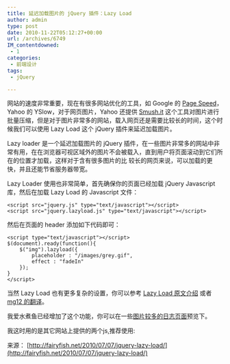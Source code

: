 ```yaml
---
title: 延迟加载图片的 jQuery 插件：Lazy Load
author: admin
type: post
date: 2010-11-22T05:12:27+00:00
url: /archives/6749
IM_contentdowned:
 - 1
categories:
 - 前端设计
tags:
 - jQuery

---
```

网站的速度非常重要，现在有很多网站优化的工具，如 Google 的 [Page Speed][1]，Yahoo 的 YSlow，对于网页图片，Yahoo 还提供 [Smush.it][2] 这个工具对图片进行批量压缩，但是对于图片非常多的网站，载入网页还是需要比较长的时间，这个时候我们可以使用 Lazy Load 这个 jQuery 插件来延迟加载图片。

Lazy loader 是一个延迟加载图片的 jQuery 插件，在一些图片非常多的网站中非常有用，在在浏览器可视区域外的图片不会被载入，直到用户将页面滚动到它们所在的位置才加载，这样对于含有很多图片的比 较长的网页来说，可以加载的更快，并且还能节省服务器带宽。

Lazy Loader 使用也非常简单，首先确保你的页面已经加载 jQuery Javascript 库，然后在加载 Lazy Load 的 Javascript 文件：

>

```
<script src="jquery.js" type="text/javascript"></script>
<script src="jquery.lazyload.js" type="text/javascript"></script>
```

然后在页面的 header 添加如下代码即可：

>

```
<script type="text/javascript"></script>
$(document).ready(function(){
    $("img").lazyload({
        placeholder : "/images/grey.gif",
        effect : "fadeIn"
    });
}
</script>
```

当然 Lazy Load 也有更多复杂的设置，你可以参考 [Lazy Load 原文介绍](http://www.appelsiini.net/projects/lazyload) 或者 [mg12 的翻译](http://www.neoease.com/lazy-load-jquery-plugin-delay-load-image/)。

我爱水煮鱼已经增加了这个功能，你可以在一些[图片较多的日志页面][3]预览下。

我这时用的是其它网站上提供的两个js,推荐使用:

>
>

来源： [http://fairyfish.net/2010/07/07/jquery-lazy-load/](http://fairyfish.net/2010/07/07/jquery-lazy-load/)

 [1]: http://fairyfish.net/2009/06/08/google-page-speed/
 [2]: http://fairyfish.net/2009/12/14/smush-it/
 [3]: http://fairyfish.net/2010/07/05/best-real-estate-wordpress-theme/